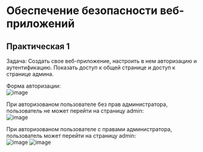 # Обеспечение безопасности веб-приложений

## Практическая 1
Задача: Создать свое веб-приложение, настроить в нем авторизацию и аутентификацию. Показать доступ к общей странице и доступ к странице админа.

Форма авторизации:<br>
![image](https://github.com/KaruDei/veb_security/assets/108537008/d1c1f906-40da-45a1-84dd-260f9408970c)

При авторизованом пользователе без прав администратора, пользователь не может перейти на страницу admin:<br>
![image](https://github.com/KaruDei/veb_security/assets/108537008/39c074f3-887e-4ff1-a801-d9526ac4b8a7)

При авторизованом пользователе c правами администратора, пользователь может перейти на страницу admin:<br>
![image](https://github.com/KaruDei/veb_security/assets/108537008/1e5e26e1-43a7-46d4-b80b-791ea05f8ebd)
![image](https://github.com/KaruDei/veb_security/assets/108537008/c18f3b41-6793-4ef4-aa96-fb9f15a399b3)

